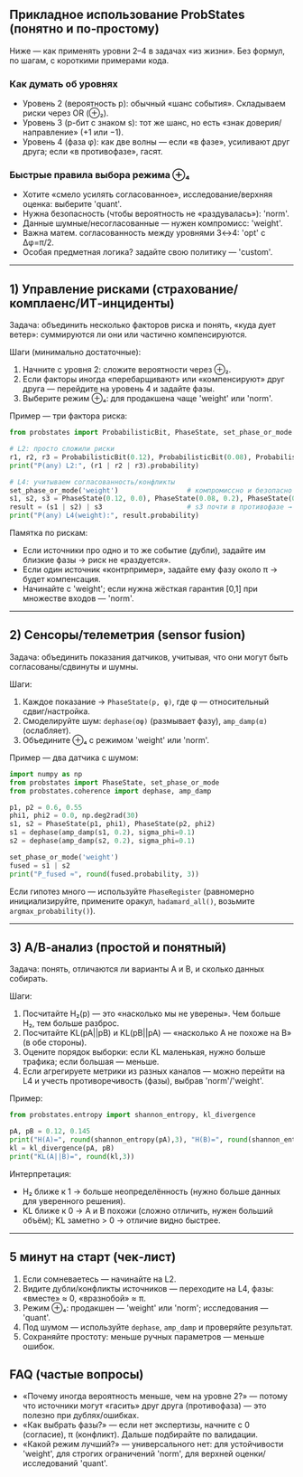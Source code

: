 ## Прикладное использование ProbStates (понятно и по‑простому)

Ниже — как применять уровни 2–4 в задачах «из жизни». Без формул, по шагам, с короткими примерами кода.

### Как думать об уровнях
- Уровень 2 (вероятность p): обычный «шанс события». Складываем риски через OR (⊕₂).
- Уровень 3 (p-бит с знаком s): тот же шанс, но есть «знак доверия/направление» (+1 или −1).
- Уровень 4 (фаза φ): как две волны — если «в фазе», усиливают друг друга; если «в противофазе», гасят.

### Быстрые правила выбора режима ⊕₄
- Хотите «смело усилять согласованное», исследование/верхняя оценка: выберите 'quant'.
- Нужна безопасность (чтобы вероятность не «раздувалась»): 'norm'.
- Данные шумные/несогласованные — нужен компромисс: 'weight'.
- Важна матем. согласованность между уровнями 3↔4: 'opt' с Δφ=π/2.
- Особая предметная логика? задайте свою политику — 'custom'.

---

## 1) Управление рисками (страхование/комплаенс/ИТ‑инциденты)

Задача: объединить несколько факторов риска и понять, «куда дует ветер»: суммируются ли они или частично компенсируются.

Шаги (минимально достаточные):
1) Начните с уровня 2: сложите вероятности через ⊕₂.
2) Если факторы иногда «перебарщивают» или «компенсируют» друг друга — перейдите на уровень 4 и задайте фазы.
3) Выберите режим ⊕₄: для продакшена чаще 'weight' или 'norm'.

Пример — три фактора риска:

```python
from probstates import ProbabilisticBit, PhaseState, set_phase_or_mode

# L2: просто сложили риски
r1, r2, r3 = ProbabilisticBit(0.12), ProbabilisticBit(0.08), ProbabilisticBit(0.18)
print("P(any) L2:", (r1 | r2 | r3).probability)

# L4: учитываем согласованность/конфликты
set_phase_or_mode('weight')                 # компромиссно и безопасно
s1, s2, s3 = PhaseState(0.12, 0.0), PhaseState(0.08, 0.2), PhaseState(0.18, 3.1)
result = (s1 | s2) | s3                     # s3 почти в противофазе → частичная компенсация
print("P(any) L4(weight):", result.probability)
```

Памятка по рискам:
- Если источники про одно и то же событие (дубли), задайте им близкие фазы → риск не «раздуется».
- Если один источник «контрпример», задайте ему фазу около π → будет компенсация.
- Начинайте с 'weight'; если нужна жёсткая гарантия [0,1] при множестве входов — 'norm'.

---

## 2) Сенсоры/телеметрия (sensor fusion)

Задача: объединить показания датчиков, учитывая, что они могут быть согласованы/сдвинуты и шумны.

Шаги:
1) Каждое показание → `PhaseState(p, φ)`, где φ — относительный сдвиг/настройка.
2) Смоделируйте шум: `dephase(σφ)` (размывает фазу), `amp_damp(α)` (ослабляет).
3) Объедините ⊕₄ c режимом 'weight' или 'norm'.

Пример — два датчика с шумом:

```python
import numpy as np
from probstates import PhaseState, set_phase_or_mode
from probstates.coherence import dephase, amp_damp

p1, p2 = 0.6, 0.55
phi1, phi2 = 0.0, np.deg2rad(30)
s1, s2 = PhaseState(p1, phi1), PhaseState(p2, phi2)
s1 = dephase(amp_damp(s1, 0.2), sigma_phi=0.1)
s2 = dephase(amp_damp(s2, 0.2), sigma_phi=0.1)

set_phase_or_mode('weight')
fused = s1 | s2
print("P_fused ≈", round(fused.probability, 3))
```

Если гипотез много — используйте `PhaseRegister` (равномерно инициализируйте, примените оракул, `hadamard_all()`, возьмите `argmax_probability()`).

---

## 3) A/B‑анализ (простой и понятный)

Задача: понять, отличаются ли варианты A и B, и сколько данных собирать.

Шаги:
1) Посчитайте H₂(p) — это «насколько мы не уверены». Чем больше H₂, тем больше разброс.
2) Посчитайте KL(pA||pB) и KL(pB||pA) — «насколько A не похоже на B» (в обе стороны).
3) Оцените порядок выборки: если KL маленькая, нужно больше трафика; если большая — меньше.
4) Если агрегируете метрики из разных каналов — можно перейти на L4 и учесть противоречивость (фазы), выбрав 'norm'/'weight'.

Пример:

```python
from probstates.entropy import shannon_entropy, kl_divergence

pA, pB = 0.12, 0.145
print("H(A)=", round(shannon_entropy(pA),3), "H(B)=", round(shannon_entropy(pB),3))
kl = kl_divergence(pA, pB)
print("KL(A||B)=", round(kl,3))
```

Интерпретация:
- H₂ ближе к 1 → больше неопределённость (нужно больше данных для уверенного решения).
- KL ближе к 0 → A и B похожи (сложно отличить, нужен больший объём);
  KL заметно > 0 → отличие видно быстрее.

---

## 5 минут на старт (чек‑лист)
1) Если сомневаетесь — начинайте на L2. 
2) Видите дубли/конфликты источников — переходите на L4, фазы: «вместе» ≈ 0, «вразнобой» ≈ π.
3) Режим ⊕₄: продакшен — 'weight' или 'norm'; исследования — 'quant'.
4) Под шумом — используйте `dephase`, `amp_damp` и проверяйте результат.
5) Сохраняйте простоту: меньше ручных параметров — меньше ошибок.

## FAQ (частые вопросы)
- «Почему иногда вероятность меньше, чем на уровне 2?» — потому что источники могут «гасить» друг друга (противофаза) — это полезно при дублях/ошибках.
- «Как выбрать фазы?» — если нет экспертизы, начните с 0 (согласие), π (конфликт). Дальше подбирайте по валидации.
- «Какой режим лучший?» — универсального нет: для устойчивости 'weight', для строгих ограничений 'norm', для верхней оценки/исследований 'quant'.



